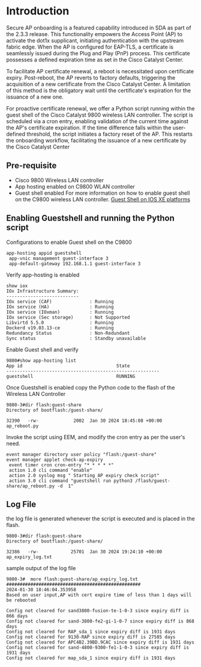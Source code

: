 # Introduction
Secure AP onboarding is a featured capability introduced in SDA as part of the 2.3.3 release. This functionality empowers the Access Point (AP) to activate the dot1x supplicant, initiating authentication with the upstream fabric edge. When the AP is configured for EAP-TLS, a certificate is seamlessly issued during the Plug and Play (PnP) process. This certificate possesses a defined expiration time as set in the Cisco Catalyst Center.

To facilitate AP certificate renewal, a reboot is necessitated upon certificate expiry. Post-reboot, the AP reverts to factory defaults, triggering the acquisition of a new certificate from the Cisco Catalyst Center. A limitation of this method is the obligatory wait until the certificate's expiration for the issuance of a new one.

For proactive certificate renewal, we offer a Python script running within the guest shell of the Cisco Catalyst 9800 wireless LAN controller. The script is scheduled via a cron entry, enabling validation of the current time against the AP's certificate expiration. If the time difference falls within the user-defined threshold, the script initiates a factory reset of the AP. This restarts the onboarding workflow, facilitating the issuance of a new certificate by the Cisco Catalyst Center


## Pre-requisite
  - Cisco 9800 Wireless LAN controller
  - App hosting enabled on C9800 WLAN controller
  - Guest shell enabled 
For more information on how to enable guest shell on the C9800 wireless LAN controller.
[Guest Shell on IOS XE platforms](https://www.cisco.com/c/en/us/td/docs/ios-xml/ios/prog/configuration/173/b_173_programmability_cg/guest_shell.html)

## Enabling Guestshell and running the Python script

Configurations to enable Guest shell on the C9800

```
app-hosting appid guestshell
 app-vnic management guest-interface 3
 app-default-gateway 192.168.1.1 guest-interface 3
```
Verify app-hosting is enabled
```
show iox
IOx Infrastructure Summary:
---------------------------
IOx service (CAF)              : Running
IOx service (HA)               : Running
IOx service (IOxman)           : Running
IOx service (Sec storage)      : Not Supported
Libvirtd 5.5.0                 : Running
Dockerd v19.03.13-ce           : Running
Redundancy Status              : Non-Redundant
Sync status                    : Standby unavailable
```

Enable Guest shell and verify
```
9800#show app-hosting list
App id                                   State
---------------------------------------------------------
guestshell                               RUNNING
```
Once Guestshell is enabled copy the Python code to the flash of the Wireless LAN Controller
```
9800-3#dir flash:guest-share
Directory of bootflash:/guest-share/

32390   -rw-             2002  Jan 30 2024 18:45:08 +00:00  ap_reboot.py
```
Invoke the script using EEM, and modify the cron entry as per the user's need.
```
event manager directory user policy "flash:/guest-share"
event manager applet check-ap-expiry
 event timer cron cron-entry "* * * * *"
 action 1.0 cli command "enable"
 action 2.0 syslog msg " Starting AP expiry check script"
 action 3.0 cli command "guestshell run python3 /flash/guest-share/ap_reboot.py -d  1"
```
## Log File

the log file is generated whenever the script is executed and is placed in the flash.
```
9800-3#dir flash:guest-share
Directory of bootflash:/guest-share/

32386   -rw-            25701  Jan 30 2024 19:24:10 +00:00  ap_expiry_log.txt
```
sample output of the log file

```
9800-3#  more flash:guest-share/ap_expiry_log.txt
##################################################
2024-01-30 18:46:04.353958
Based on user input,AP with cert expire time of less than 1 days will be rebooted

Config not cleared for sand3800-fusion-te-1-0-3 since expiry diff is 866 days
Config not cleared for sand-3800-fe2-gi-1-0-7 since expiry diff is 868 days
Config not cleared for RAP_sda_1 since expiry diff is 1931 days
Config not cleared for 9130-RAP since expiry diff is 27585 days
Config not cleared for APC4B2.39BD.9CAC since expiry diff is 1931 days
Config not cleared for sand-4800-9300-fe1-1-0-3 since expiry diff is 1931 days
Config not cleared for map_sda_1 since expiry diff is 1931 days
```

